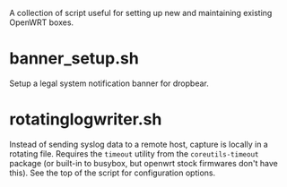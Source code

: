 A collection of script useful for setting up new and maintaining existing OpenWRT boxes.

# banner_setup.sh
Setup a legal system notification banner for dropbear.

# rotatinglogwriter.sh
Instead of sending syslog data to a remote host, capture is locally in a rotating file. Requires the `timeout` utility from the `coreutils-timeout` package (or built-in to busybox, but openwrt stock firmwares don't have this). See the top of the script for configuration options.
